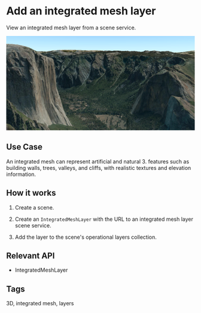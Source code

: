 # Add an integrated mesh layer

View an integrated mesh layer from a scene service.

![](AddAnIntegratedMeshLayer.png)

## Use Case

An integrated mesh can represent artificial and natural 3.  features such as
building walls, trees, valleys, and cliffs, with realistic textures and
elevation information.

## How it works


1.  Create a scene.

2.  Create an `IntegratedMeshLayer` with the URL to an integrated mesh layer 
scene service.

3.  Add the layer to the scene's operational layers collection.


## Relevant API


*   IntegratedMeshLayer


## Tags

3D, integrated mesh, layers